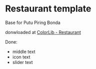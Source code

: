 # Restaurant template
Base for Putu Piring Bonda

donwloaded at [ColorLib - Restaurant](https://colorlib.com/wp/template/restaurant/)

Done:
- middle text
- icon text
- slider text
